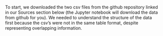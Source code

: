 To start, we downloaded the two csv files from the github repository linked in our Sources section below (the Jupyter notebook will download the data from github for you). We needed to understand the structure of the data first because the csv’s were not in the same table format, despite representing overlapping information.
